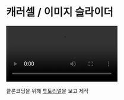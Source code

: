# 캐러셀 / 이미지 슬라이더

<video src="../../../../Downloads/Animation3.mov"></video>

클론코딩을 위해 [튜토리얼](https://www.codingsnow.com/2021/01/image-slider-with-auto-play-manual.html)을 보고 제작


